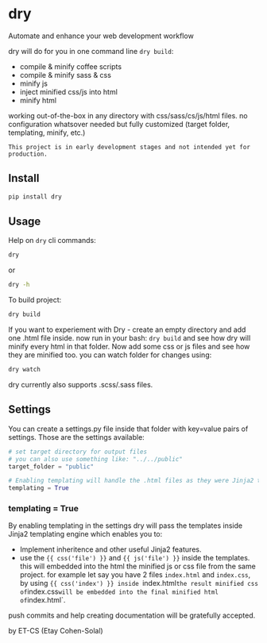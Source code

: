 dry
===

Automate and enhance your web development workflow

dry will do for you in one command line `dry build`:

* compile & minify coffee scripts
* compile & minify sass & css
* minify js
* inject minified css/js into html
* minify html

working out-of-the-box in any directory with css/sass/cs/js/html files. no configuration whatsover needed but fully customized (target folder, templating, minify, etc.)

    This project is in early development stages and not intended yet for production.

## Install

```bash
pip install dry
```

## Usage

Help on `dry` cli commands:
```bash
dry
```
or
```bash
dry -h
```

To build project:
```bash
dry build
```

If you want to experiement with Dry - create an empty directory and add one .html file inside. now run in your bash: `dry build` and see how dry will minify every html in that folder. Now add some css or js files and see how they are minified too.
you can watch folder for changes using:
```bash
dry watch
```

dry currently also supports .scss/.sass files.

## Settings
You can create a settings.py file inside that folder with key=value pairs of settings.
Those are the settings available:
```python
# set target directory for output files
# you can also use something like: "../../public"
target_folder = "public"

# Enabling templating will handle the .html files as they were Jinja2 templating.
templating = True
```

### templating = True
By enabling templating in the settings dry will pass the templates inside Jinja2 templating engine
which enables you to:
* Implement inheritence and other useful Jinja2 features.
* use the `{{ css('file') }}` and `{{ js('file') }}` inside the templates. this will embedded into the html the minified js or css file from the same project. for example let say you have 2 files `index.html` and `index.css`, by using `{{ css('index') }} inside `index.html` the result minified css of `index.css` will be embedded into the final minified html of `index.html`.

push commits and help creating documentation will be gratefully accepted.

by ET-CS (Etay Cohen-Solal)
